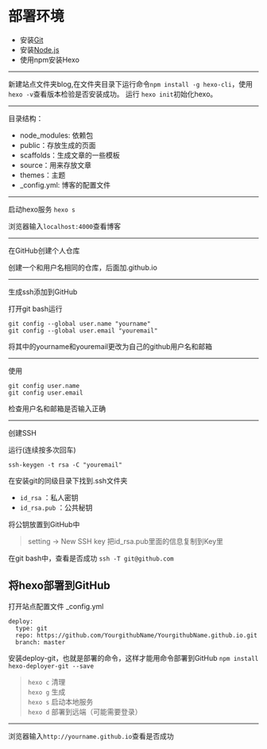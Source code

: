 # 部署环境
* 安装[Git](https://gitforwindows.org/)
* 安装[Node.js](https://nodejs.org/en/download/)
* 使用npm安装Hexo
********
新建站点文件夹blog,在文件夹目录下运行命令`npm install -g hexo-cli`，使用`hexo -v`查看版本检验是否安装成功。
运行 `hexo init`初始化hexo。
********
目录结构：
* node_modules: 依赖包
* public：存放生成的页面
* scaffolds：生成文章的一些模板
* source：用来存放文章
* themes：主题
* _config.yml: 博客的配置文件
********
启动hexo服务
`hexo s`

浏览器输入`localhost:4000`查看博客
********
在GitHub创建个人仓库

创建一个和用户名相同的仓库，后面加.github.io
********
生成ssh添加到GitHub

打开git bash运行
```
git config --global user.name "yourname"
git config --global user.email "youremail"
```
将其中的yourname和youremail更改为自己的github用户名和邮箱
********
使用
```
git config user.name
git config user.email
```
检查用户名和邮箱是否输入正确
********
创建SSH

运行(连续按多次回车)
```
ssh-keygen -t rsa -C "youremail"
```

在安装git的同级目录下找到.ssh文件夹
* `id_rsa` ：私人密钥
* `id_rsa.pub` ：公共秘钥

将公钥放置到GitHub中
> setting -> New SSH key
把id_rsa.pub里面的信息复制到Key里

在git bash中，查看是否成功
`ssh -T git@github.com`

## 将hexo部署到GitHub
打开站点配置文件 _config.yml
```
deploy:
  type: git
  repo: https://github.com/YourgithubName/YourgithubName.github.io.git
  branch: master
```
安装deploy-git，也就是部署的命令，这样才能用命令部署到GitHub
`npm install hexo-deployer-git --save`

> `hexo c` 清理  
> `hexo g` 生成  
> `hexo s` 启动本地服务  
> `hexo d` 部署到远端（可能需要登录）  
*****

浏览器输入`http://yourname.github.io`查看是否成功
